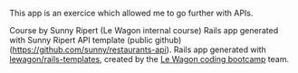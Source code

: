 This app is an exercice which allowed me to go further with APIs.



Course by Sunny Ripert (Le Wagon internal course)
Rails app generated with Sunny Ripert API template (public github) (https://github.com/sunny/restaurants-api).
Rails app generated with [lewagon/rails-templates](https://github.com/lewagon/rails-templates), created by the [Le Wagon coding bootcamp](https://www.lewagon.com) team.
